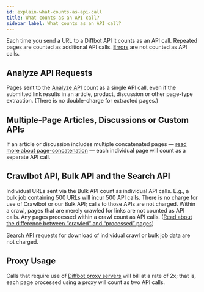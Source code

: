 ```yaml
---
id: explain-what-counts-as-api-call
title: What counts as an API call?
sidebar_label: What counts as an API call?
---
```


Each time you send a URL to a Diffbot API it counts as an API call. Repeated pages are counted as additional API calls. [Errors](error-errors) are not counted as API calls.

## Analyze API Requests

Pages sent to the [Analyze API](api-intro-analyze) count as a single API call, even if the submitted link results in an article, product, discussion or other page-type extraction. (There is no double-charge for extracted pages.)

## Multiple-Page Articles, Discussions or Custom APIs

If an article or discussion includes multiple concatenated pages — [read more about page-concatenation](guides-multi-page-articles-discussions) — each individual page will count as a separate API call.

## Crawlbot API, Bulk API and the Search API

Individual URLs sent via the Bulk API count as individual API calls. E.g., a bulk job containing 500 URLs will incur 500 API calls.
There is no charge for use of Crawlbot or our Bulk API; calls to those APIs are not charged. Within a crawl, pages that are merely crawled for links are not counted as API calls. Any pages processed within a crawl count as API calls. ([Read about the difference between “crawled” and “processed” pages](explain-crawling-versus-processing))

[Search API](cb-intro-search) requests for download of individual crawl or bulk job data are not charged.

## Proxy Usage

Calls that require use of [Diffbot proxy servers](explain-using-different-proxies) will bill at a rate of 2x; that is, each page processed using a proxy will count as two API calls.
